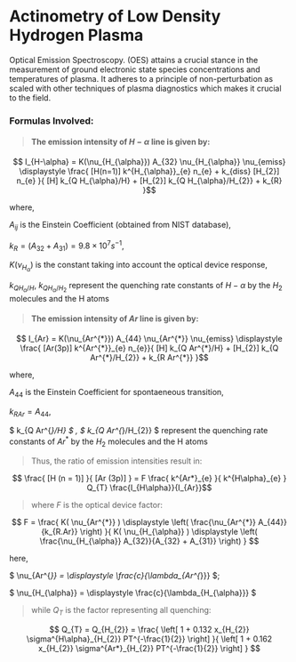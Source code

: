 # Actinometry of Low Density Hydrogen Plasma
Optical Emission Spectroscopy. (OES) attains a crucial stance in the measurement of ground electronic state species concentrations and temperatures of plasma. It adheres to a principle of non-perturbation as scaled with other techniques of plasma diagnostics which makes it crucial to the field.
### Formulas Involved:

> #### The emission intensity of $H-\alpha$ line is given by:

$$ I_{H-\alpha} = K(\nu_{H_{\alpha}}) A_{32} \nu_{H_{\alpha}} \nu_{emiss} \displaystyle \frac{ [H(n=1)] k^{H_{\alpha}}_{e} n_{e} + k_{diss} [H_{2}] n_{e} }{ [H] k_{Q H_{\alpha}/H} + [H_{2}] k_{Q H_{\alpha}/H_{2}} + k_{R} }$$

where,

$A_{ij}$ is the Einstein Coefficient (obtained from NIST database),

$k_{R} = (A_{32} + A_{31}) = 9.8 \times 10^{7} s^{-1}$,

$K(\nu_{H_{\alpha}})$ is the constant taking into account the optical device response,

$k_{Q H_{\alpha}/H}$, $k_{Q H_{\alpha}/H_{2}}$ represent the quenching rate constants of $H-\alpha$ by the $H_{2}$ molecules and the H atoms

> #### The emission intensity of $Ar$ line is given by:

$$ I_{Ar} = K(\nu_{Ar^{*}}) A_{44} \nu_{Ar^{*}} \nu_{emiss} \displaystyle \frac{ [Ar(3p)] k^{Ar^{*}}_{e} n_{e}}{ [H] k_{Q Ar^{*}/H} + [H_{2}] k_{Q Ar^{*}/H_{2}} + k_{R Ar^{*}} }$$

where,

$A_{44}$ is the Einstein Coefficient for spontaeneous transition,

$k_{R Ar} = A_{44}$,

$ k_{Q Ar^{*}/H} $ , $ k_{Q Ar^{*}/H_{2}} $ represent the quenching rate constants of $Ar^{*}$ by the $H_{2}$ molecules and the H atoms

> Thus, the ratio of emission intensities result in:

$$ \frac{ [H (n = 1)] }{ [Ar (3p)] } = F \frac{ k^{Ar*}_{e} }{ k^{H\alpha}_{e} } Q_{T} \frac{I_{H\alpha}}{I_{Ar}}$$

> where $F$ is the optical device factor:

$$ F = \frac{ K( \nu_{Ar^{*}} ) \displaystyle \left( \frac{\nu_{Ar^{*}} A_{44}}{k_{R.Ar}} \right) }{ K( \nu_{H_{\alpha}} ) \displaystyle \left( \frac{\nu_{H_{\alpha}} A_{32}}{A_{32} + A_{31}} \right) } $$

here,

$ \nu_{Ar^{*}} = \displaystyle \frac{c}{\lambda_{Ar^{*}}} $;

$ \nu_{H_{\alpha}} = \displaystyle \frac{c}{\lambda_{H_{\alpha}}} $

> while $Q_{T}$ is the factor representing all quenching:

$$ Q_{T} = Q_{H_{2}} = \frac{ \left[ 1 + 0.132 x_{H_{2}} \sigma^{H\alpha}_{H_{2}} PT^{-\frac{1}{2}} \right] }{ \left[ 1 + 0.162 x_{H_{2}} \sigma^{Ar*}_{H_{2}} PT^{-\frac{1}{2}} \right] } $$
